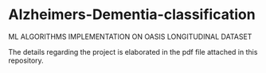 # Alzheimers-Dementia-classification
ML ALGORITHMS IMPLEMENTATION ON OASIS LONGITUDINAL DATASET

The details regarding the project is elaborated in the pdf file attached in this repository.
